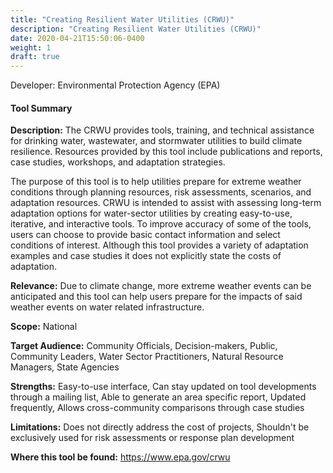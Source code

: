 ```yaml
---
title: "Creating Resilient Water Utilities (CRWU)"
description: "Creating Resilient Water Utilities (CRWU)"
date: 2020-04-21T15:50:06-0400
weight: 1
draft: true
---
```

Developer: Environmental Protection Agency (EPA)

#### Tool Summary
**Description:** The CRWU provides tools, training, and technical assistance for drinking water, wastewater, and stormwater utilities to build climate resilience. Resources provided by this tool include publications and reports, case studies, workshops, and adaptation strategies. 

The purpose of this tool is to help utilities prepare for extreme weather conditions through planning resources, risk assessments, scenarios, and adaptation resources. CRWU is intended to assist with assessing long-term adaptation options for water-sector utilities by creating easy-to-use, iterative, and interactive tools.  To improve accuracy of some of the tools, users can choose to provide basic contact information and select conditions of interest. Although this tool provides a variety of adaptation examples and case studies it does not explicitly state the costs of adaptation.

**Relevance:** Due to climate change, more extreme weather events can be anticipated and this tool can help users prepare for the impacts of said weather events on water related infrastructure.

**Scope:** National

**Target Audience:** Community Officials, Decision-makers, Public, Community Leaders, Water Sector Practitioners, Natural Resource Managers, State Agencies

**Strengths:** Easy-to-use interface, Can stay updated on tool developments through a mailing list, Able to generate an area specific report, Updated frequently, Allows cross-community comparisons through case studies

**Limitations:** Does not directly address the cost of projects, Shouldn't be exclusively used for risk assessments or response plan development

**Where this tool be found:** https://www.epa.gov/crwu

